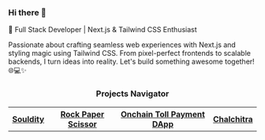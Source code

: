 ### Hi there 👋

🚀 Full Stack Developer | Next.js & Tailwind CSS Enthusiast

Passionate about crafting seamless web experiences with Next.js and styling magic using Tailwind CSS. From pixel-perfect frontends to scalable backends, I turn ideas into reality. Let's build something awesome together! 🌐💻✨

<!--
**thisisashugupta/thisisashugupta** is a ✨ _special_ ✨ repository because its `README.md` (this file) appears on your GitHub profile.

Here are some ideas to get you started:

- 🔭 I’m currently working on ...
- 🌱 I’m currently learning ...
- 👯 I’m looking to collaborate on ...
- 🤔 I’m looking for help with ...
- 💬 Ask me about ...
- 📫 How to reach me: ...
- 😄 Pronouns: ...
- ⚡ Fun fact: ...
-->

<span align="center">
<h3>
  Projects Navigator
</h3>
<table>
  <tr>
    <th>
      <a href="https://github.com/thisisashugupta/souldity">
        <b>Souldity<b/>
      </a>
    </th>
    <th>
      <a href="https://github.com/thisisashugupta/rps-ls">
        <b>Rock Paper Scissor<b/>
      </a>
    </th>
    <th>
      <a href="https://github.com/thisisashugupta/toll-bc">
        <b>Onchain Toll Payment DApp<b/>
      </a>
    </th>
    <th>
      <a href="https://github.com/thisisashugupta/chalchitra">
        <b>Chalchitra<b/>
      </a>
    </th>
  </tr>
</table>
</span>
